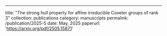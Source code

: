 ---
title: "The strong hull property for affine irreducible Coxeter groups of rank 3"
collection: publications
category: manuscripts
permalink: /publication/2025-5
date: May, 2025
paperurl: 'https://arxiv.org/pdf/2505.15871'
